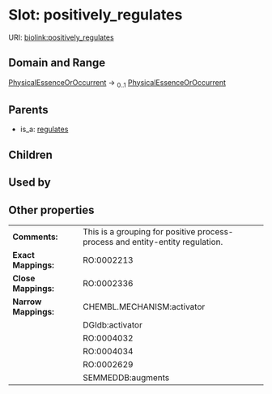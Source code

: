 
# Slot: positively_regulates




URI: [biolink:positively_regulates](https://w3id.org/biolink/vocab/positively_regulates)


## Domain and Range

[PhysicalEssenceOrOccurrent](PhysicalEssenceOrOccurrent.md) &#8594;  <sub>0..1</sub> [PhysicalEssenceOrOccurrent](PhysicalEssenceOrOccurrent.md)

## Parents

 *  is_a: [regulates](regulates.md)

## Children


## Used by


## Other properties

|  |  |  |
| --- | --- | --- |
| **Comments:** | | This is a grouping for positive process-process and entity-entity regulation. |
| **Exact Mappings:** | | RO:0002213 |
| **Close Mappings:** | | RO:0002336 |
| **Narrow Mappings:** | | CHEMBL.MECHANISM:activator |
|  | | DGIdb:activator |
|  | | RO:0004032 |
|  | | RO:0004034 |
|  | | RO:0002629 |
|  | | SEMMEDDB:augments |

